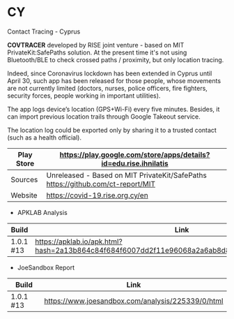 # CY
Contact Tracing - Cyprus

**COVTRACER** developed by RISE joint venture - based on MIT PrivateKit:SafePaths solution. At the present time it's not using Bluetooth/BLE to check crossed paths / proximity, but only location tracing.

Indeed, since Coronavirus lockdown has been extended in Cyprus until April 30, such app has been released for those people, whose movements are not currently limited (doctors, nurses, police officers, fire fighters, security forces, people working in important utilities).

The app logs device’s location (GPS+Wi-Fi) every five minutes. Besides, it can import previous location trails through Google Takeout service.

The location log could be exported only by sharing it to a trusted contact (such as a health official). 

Play Store | https://play.google.com/store/apps/details?id=edu.rise.ihnilatis
-----------|-----------------------------------------------------------------
Sources | Unreleased - Based on MIT PrivateKit/SafePaths https://github.com/ct-report/MIT
Website | https://covid-19.rise.org.cy/en

- APKLAB Analysis

Build | Link
------|-----
1.0.1 #13 | https://apklab.io/apk.html?hash=2a13b864c84f684f6007dd2f11e96068a2a6ab8d829c332ac7f0d3669681cc2d

- JoeSandbox Report

Build | Link
------|-----
1.0.1 #13 | https://www.joesandbox.com/analysis/225339/0/html
